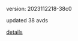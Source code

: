 version: 2023112218-38c0

updated 38 avds

[details](https://github.com/0x74f917491bfa7ebfa379/ali_avd_db/blob/master/change_log/2023/11/22/18/38c0.txt)